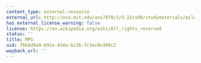 ```yaml
---
content_type: external-resource
external_url: http://ocw.mit.edu/ans7870/3/3.22/s08/studymaterials/pileup05.mpg
has_external_license_warning: false
license: https://en.wikipedia.org/wiki/All_rights_reserved
status: ''
title: MPG
uid: 7664d9a9-691e-434a-bc2b-7c3ec0c499c2
wayback_url: ''
---
```

